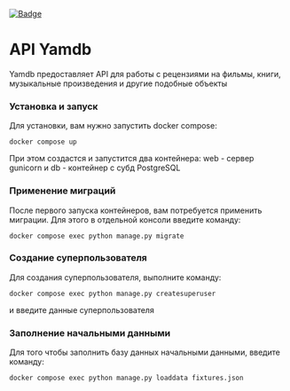 [![Badge](https://github.com/Taymir/Yamdb/actions/workflows/yamdb.yaml/badge.svg)](https://github.com/Taymir/yamdb/actions/workflows/yamdb.yaml)
# API Yamdb
Yamdb предоставляет API для работы с рецензиями на фильмы, книги, музыкальные произведения и другие подобные объекты

### Установка и запуск
Для установки, вам нужно запустить docker compose:
```shell
docker compose up
```
При этом создастся и запустится два контейнера: web - сервер gunicorn и db - контейнер с субд PostgreSQL

### Применение миграций
После первого запуска контейнеров, вам потребуется применить миграции. Для этого в отдельной консоли введите команду:
```shell
docker compose exec python manage.py migrate
```
### Создание суперпользователя
Для создания суперпользователя, выполните команду:
```shell
docker compose exec python manage.py createsuperuser
```
и введите данные суперпользователя
### Заполнение начальными данными
Для того чтобы заполнить базу данных начальными данными, введите команду:
```shell
docker compose exec python manage.py loaddata fixtures.json
```